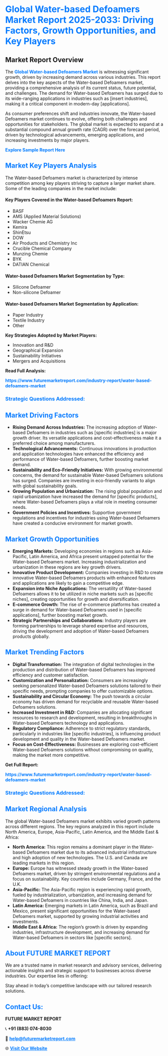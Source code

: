 <h1 style="color: #007BFF;">Global Water-based Defoamers Market Report 2025-2033: Driving Factors, Growth Opportunities, and Key Players</h1>

<section id="overview">
<h2>Market Report Overview</h2>
<p>The <a href="https://www.futuremarketreport.com/industry-report/water-based-defoamers-market" style="color: #007BFF; text-decoration: none;"><strong>Global Water-based Defoamers Market</strong></a> is witnessing significant growth, driven by increasing demand across various industries. This report delves into the key aspects of the Water-based Defoamers market, providing a comprehensive analysis of its current status, future potential, and challenges. The demand for Water-based Defoamers has surged due to its wide-ranging applications in industries such as [insert industries], making it a critical component in modern-day [applications].</p>
<p>As consumer preferences shift and industries innovate, the Water-based Defoamers market continues to evolve, offering both challenges and opportunities for stakeholders. The global market is expected to expand at a substantial compound annual growth rate (CAGR) over the forecast period, driven by technological advancements, emerging applications, and increasing investments by major players.</p>
</section>

<section id="overview">
<p><a href="https://www.futuremarketreport.com/request-sample/reportId=27581" style="color: #007BFF; text-decoration: none;"><strong>Explore Sample Report Here</strong></a></p>
</section>

<section id="key-players">
<h2 style="color: #007BFF;">Market Key Players Analysis</h2>
<p>The Water-based Defoamers market is characterized by intense competition among key players striving to capture a larger market share. Some of the leading companies in the market include:</p>
<h4>Key Players Covered in the Water-based Defoamers Report:</h4>
<ul><li>BASF</li><li>AMS (Applied Material Solutions)</li><li>Wacker Chemie AG</li><li>Kemira</li><li>ShinEtsu</li><li>DOW</li><li>Air Products and Chemistry Inc</li><li>Crucible Chemical Company</li><li>Munzing Chemie</li><li>BYK</li><li>DATIAN Chemical</li></ul>
<h4>Water-based Defoamers Market Segmentation by Type:</h4>
<ul><li>Silicone Defoamer</li><li>Non-silicone Defoamer</li></ul>

<h4>Water-based Defoamers Market Segmentation by Application:</h4>
<ul><li>Paper Industry</li><li>Textile Industry</li><li>Other</li></ul>
<p><strong>Key Strategies Adopted by Market Players:</strong></p>
<ul>
<li>Innovation and R&D</li>
<li>Geographical Expansion</li>
<li>Sustainability Initiatives</li>
<li>Mergers and Acquisitions</li>
</ul>
</section>

<section>
<p><strong>Read Full Analysis: </strong></p><a href="https://www.futuremarketreport.com/industry-report/water-based-defoamers-market" style="color: #007BFF; text-decoration: none;"><strong>https://www.futuremarketreport.com/industry-report/water-based-defoamers-market</strong></a>
<h3 style="color: #007BFF;">Strategic Questions Addressed:</h3>
</section>

<section id="driving-factors">
<h2 style="color: #007BFF;">Market Driving Factors</h2>
<ul>
<li><strong>Rising Demand Across Industries:</strong> The increasing adoption of Water-based Defoamers in industries such as [specific industries] is a major growth driver. Its versatile applications and cost-effectiveness make it a preferred choice among manufacturers.</li>
<li><strong>Technological Advancements:</strong> Continuous innovations in production and application technologies have enhanced the efficiency and performance of Water-based Defoamers, further boosting market demand.</li>
<li><strong>Sustainability and Eco-Friendly Initiatives:</strong> With growing environmental concerns, the demand for sustainable Water-based Defoamers solutions has surged. Companies are investing in eco-friendly variants to align with global sustainability goals.</li>
<li><strong>Growing Population and Urbanization:</strong> The rising global population and rapid urbanization have increased the demand for [specific products], where Water-based Defoamers plays a vital role in meeting consumer needs.</li>
<li><strong>Government Policies and Incentives:</strong> Supportive government regulations and incentives for industries using Water-based Defoamers have created a conducive environment for market growth.</li>
</ul>
</section>

<section id="growth-opportunities">
<h2 style="color: #007BFF;">Market Growth Opportunities</h2>
<ul>
<li><strong>Emerging Markets:</strong> Developing economies in regions such as Asia-Pacific, Latin America, and Africa present untapped potential for the Water-based Defoamers market. Increasing industrialization and urbanization in these regions are key growth drivers.</li>
<li><strong>Innovative Product Development:</strong> Companies investing in R&D to create innovative Water-based Defoamers products with enhanced features and applications are likely to gain a competitive edge.</li>
<li><strong>Expansion into Niche Applications:</strong> The versatility of Water-based Defoamers allows it to be utilized in niche markets such as [specific niches], creating opportunities for growth and diversification.</li>
<li><strong>E-commerce Growth:</strong> The rise of e-commerce platforms has created a surge in demand for Water-based Defoamers used in [specific applications], further boosting market growth.</li>
<li><strong>Strategic Partnerships and Collaborations:</strong> Industry players are forming partnerships to leverage shared expertise and resources, driving the development and adoption of Water-based Defoamers products globally.</li>
</ul>
</section>

<section id="trending-factors">
<h2 style="color: #007BFF;">Market Trending Factors</h2>
<ul>
<li><strong>Digital Transformation:</strong> The integration of digital technologies in the production and distribution of Water-based Defoamers has improved efficiency and customer satisfaction.</li>
<li><strong>Customization and Personalization:</strong> Consumers are increasingly seeking personalized Water-based Defoamers solutions tailored to their specific needs, prompting companies to offer customizable options.</li>
<li><strong>Sustainability and Circular Economy:</strong> The push towards a circular economy has driven demand for recyclable and reusable Water-based Defoamers solutions.</li>
<li><strong>Increased Investment in R&D:</strong> Companies are allocating significant resources to research and development, resulting in breakthroughs in Water-based Defoamers technology and applications.</li>
<li><strong>Regulatory Compliance:</strong> Adherence to strict regulatory standards, particularly in industries like [specific industries], is influencing product development and quality in the Water-based Defoamers market.</li>
<li><strong>Focus on Cost-Effectiveness:</strong> Businesses are exploring cost-efficient Water-based Defoamers solutions without compromising on quality, making the market more competitive.</li>
</ul>
</section>

<section>
<p><strong>Get Full Report: </strong></p><a href="https://www.futuremarketreport.com/industry-report/water-based-defoamers-market" style="color: #007BFF; text-decoration: none;"><strong>https://www.futuremarketreport.com/industry-report/water-based-defoamers-market</strong></a>
<h3 style="color: #007BFF;">Strategic Questions Addressed:</h3>
</section>


<section id="regional-analysis">
<h2 style="color: #007BFF;">Market Regional Analysis</h2>
<p>The global Water-based Defoamers market exhibits varied growth patterns across different regions. The key regions analyzed in this report include North America, Europe, Asia-Pacific, Latin America, and the Middle East & Africa:</p>
<ul>
<li><strong>North America:</strong> This region remains a dominant player in the Water-based Defoamers market due to its advanced industrial infrastructure and high adoption of new technologies. The U.S. and Canada are leading markets in this region.</li>
<li><strong>Europe:</strong> Europe has witnessed steady growth in the Water-based Defoamers market, driven by stringent environmental regulations and a focus on sustainability. Key countries include Germany, France, and the U.K.</li>
<li><strong>Asia-Pacific:</strong> The Asia-Pacific region is experiencing rapid growth, fueled by industrialization, urbanization, and increasing demand for Water-based Defoamers in countries like China, India, and Japan.</li>
<li><strong>Latin America:</strong> Emerging markets in Latin America, such as Brazil and Mexico, present significant opportunities for the Water-based Defoamers market, supported by growing industrial activities and investments.</li>
<li><strong>Middle East & Africa:</strong> The region’s growth is driven by expanding industries, infrastructure development, and increasing demand for Water-based Defoamers in sectors like [specific sectors].</li>
</ul>
</section>

<footer>
<h2 style="color: #007BFF;">About FUTURE MARKET REPORT</h2>
<p>We are a trusted name in market research and advisory services, delivering actionable insights and strategic support to businesses across diverse industries. Our expertise lies in offering:</p>

<p>Stay ahead in today’s competitive landscape with our tailored research solutions.</p>

<h2 style="color: #007BFF;">Contact Us:</h2>
<p><strong>FUTURE MARKET REPORT</strong></p>
<p>📞 <strong>+91 (883) 074-8030</strong></p>
<p>📧 <strong><a href="mailto:help@futuremarketreport.com" style="color: #007BFF;">help@futuremarketreport.com</a></strong></p>
<p>🌐 <strong><a href="https://www.futuremarketreport.com/" style="color: #007BFF;">Visit Our Website</a></strong></p>
</footer>